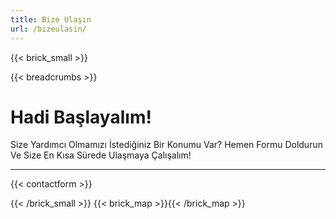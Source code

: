 ```yaml
---
title: Bize Ulaşın
url: /bizeulasin/
---
```

{{< brick_small >}}

{{< breadcrumbs >}}

# Hadi Başlayalım!

Size Yardımcı Olmamızı İstediğiniz Bir Konumu Var? Hemen Formu Doldurun Ve Size En Kısa Sürede Ulaşmaya Çalışalım!

---

{{< contactform >}}

{{< /brick_small >}}
{{< brick_map >}}{{< /brick_map >}}

